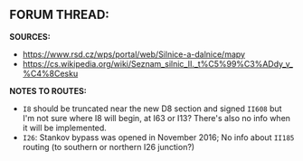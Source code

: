 ﻿**FORUM THREAD:**
-


**SOURCES:**
- https://www.rsd.cz/wps/portal/web/Silnice-a-dalnice/mapy
- https://cs.wikipedia.org/wiki/Seznam_silnic_II._t%C5%99%C3%ADdy_v_%C4%8Cesku


**NOTES TO ROUTES:**
- `I8` should be truncated near the new D8 section and signed `II608` but I'm not sure where I8 will begin, at I63 or I13? There's also no info when it will be implemented.
- `I26`: Stankov bypass was opened in November 2016; No info about `II185` routing (to southern or northern I26 junction?)